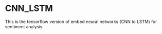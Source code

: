 # CNN_LSTM
This is the tensorflow version of embed neural networks (CNN to LSTM) for sentiment analysis.
